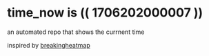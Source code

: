 # time_now is (( 1706202000007 ))

an automated repo that shows the currnent time

inspired by [breakingheatmap](https://github.com/breakingheatmap/breakingheatmap)